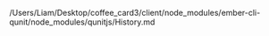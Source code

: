 /Users/Liam/Desktop/coffee_card3/client/node_modules/ember-cli-qunit/node_modules/qunitjs/History.md